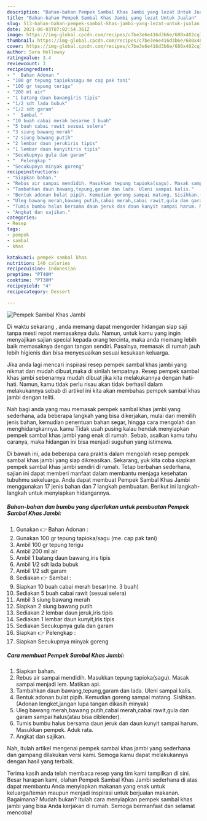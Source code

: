 ```yaml
---
description: "Bahan-bahan Pempek Sambal Khas Jambi yang lezat Untuk Jualan"
title: "Bahan-bahan Pempek Sambal Khas Jambi yang lezat Untuk Jualan"
slug: 513-bahan-bahan-pempek-sambal-khas-jambi-yang-lezat-untuk-jualan
date: 2021-06-03T07:02:54.361Z
image: https://img-global.cpcdn.com/recipes/c7be3e6e416d3b6e/680x482cq70/pempek-sambal-khas-jambi-foto-resep-utama.jpg
thumbnail: https://img-global.cpcdn.com/recipes/c7be3e6e416d3b6e/680x482cq70/pempek-sambal-khas-jambi-foto-resep-utama.jpg
cover: https://img-global.cpcdn.com/recipes/c7be3e6e416d3b6e/680x482cq70/pempek-sambal-khas-jambi-foto-resep-utama.jpg
author: Sara Holloway
ratingvalue: 3.4
reviewcount: 3
recipeingredient:
- "  Bahan Adonan "
- "100 gr tepung tapiokasagu me cap pak tani"
- "100 gr tepung terigu"
- "200 ml air"
- "1 batang daun bawangiris tipis"
- "1/2 sdt lada bubuk"
- "1/2 sdt garam"
- "  Sambal "
- "10 buah cabai merah besarme 3 buah"
- "5 buah cabai rawit sesuai selera"
- "3 siung bawang merah"
- "2 siung bawang putih"
- "2 lembar daun jerukiris tipis"
- "1 lembar daun kunyitiris tipis"
- "Secukupnya gula dan garam"
- "  Pelengkap "
- "Secukupnya minyak goreng"
recipeinstructions:
- "Siapkan bahan."
- "Rebus air sampai mendidih. Masukkan tepung tapioka(sagu). Masak sampai menjadi lem. Matikan api."
- "Tambahkan daun bawang,tepung,garam dan lada. Uleni sampai kalis."
- "Bentuk adonan bulat pipih. Kemudian goreng sampai matang. Sisihkan.(Adonan lengket,jangan lupa tangan dikasih minyak)"
- "Uleg bawang merah,bawang putih,cabai merah,cabai rawit,gula dan garam sampai halus(atau bisa diblender)."
- "Tumis bumbu halus bersama daun jeruk dan daun kunyit sampai harum. Masukkan pempek. Aduk rata."
- "Angkat dan sajikan."
categories:
- Resep
tags:
- pempek
- sambal
- khas

katakunci: pempek sambal khas 
nutrition: 140 calories
recipecuisine: Indonesian
preptime: "PT40M"
cooktime: "PT38M"
recipeyield: "4"
recipecategory: Dessert

---
```



![Pempek Sambal Khas Jambi](https://img-global.cpcdn.com/recipes/c7be3e6e416d3b6e/680x482cq70/pempek-sambal-khas-jambi-foto-resep-utama.jpg)

Di waktu  sekarang , anda memang dapat mengorder hidangan siap saji tanpa mesti repot memasaknya dulu. Namun, untuk kamu yang ingin menyajikan sajian special kepada orang tercinta, maka anda memang lebih baik memasaknya dengan tangan sendiri. Pasalnya, memasak di rumah jauh lebih higienis dan bisa menyesuaikan sesuai kesukaan keluarga.

Jika anda lagi mencari inspirasi resep pempek sambal khas jambi yang nikmat dan mudah dibuat,maka di sinilah tempatnya. Resep pempek sambal khas jambi  sebenarnya mudah dibuat jika kita melakukannya dengan hati-hati. Namun, kamu tidak perlu risau akan tidak berhasil dalam melakukannya 
sebab di artikel ini kita akan membahas pempek sambal khas jambi dengan teliti.  



Nah bagi anda yang mau memasak pempek sambal khas jambi yang sederhana, ada beberapa langkah yang bisa dikerjakan, mulai dari memilih jenis bahan, kemudian penentuan bahan segar, hingga cara mengolah dan menghidangkannya. kamu Tidak usah pusing kalau hendak menyiapkan pempek sambal khas jambi yang enak di rumah. Sebab, asalkan kamu  tahu caranya, maka hidangan ini bisa menjadi suguhan yang istimewa.

Di bawah ini, ada beberapa cara praktis  dalam mengolah resep pempek sambal khas jambi yang siap dikreasikan. Sekarang, yuk kita coba siapkan pempek sambal khas jambi sendiri di rumah. Tetap berbahan sederhana, sajian ini dapat memberi manfaat dalam membantu menjaga kesehatan tubuhmu sekeluarga. Anda dapat membuat Pempek Sambal Khas Jambi menggunakan 17 jenis bahan dan 7 langkah pembuatan. Berikut ini langkah-langkah untuk menyiapkan hidangannya.

<!--inarticleads1-->

##### Bahan-bahan dan bumbu yang diperlukan untuk pembuatan Pempek Sambal Khas Jambi:

1. Gunakan  👉 Bahan Adonan :
1. Gunakan 100 gr tepung tapioka/sagu (me. cap pak tani)
1. Ambil 100 gr tepung terigu
1. Ambil 200 ml air
1. Ambil 1 batang daun bawang,iris tipis
1. Ambil 1/2 sdt lada bubuk
1. Ambil 1/2 sdt garam
1. Sediakan  👉 Sambal :
1. Siapkan 10 buah cabai merah besar(me. 3 buah)
1. Sediakan 5 buah cabai rawit (sesuai selera)
1. Ambil 3 siung bawang merah
1. Siapkan 2 siung bawang putih
1. Sediakan 2 lembar daun jeruk,iris tipis
1. Sediakan 1 lembar daun kunyit,iris tipis
1. Sediakan Secukupnya gula dan garam
1. Siapkan  👉 Pelengkap :
1. Siapkan Secukupnya minyak goreng




<!--inarticleads2-->

##### Cara membuat Pempek Sambal Khas Jambi:

1. Siapkan bahan.
1. Rebus air sampai mendidih. Masukkan tepung tapioka(sagu). Masak sampai menjadi lem. Matikan api.
1. Tambahkan daun bawang,tepung,garam dan lada. Uleni sampai kalis.
1. Bentuk adonan bulat pipih. Kemudian goreng sampai matang. Sisihkan.(Adonan lengket,jangan lupa tangan dikasih minyak)
1. Uleg bawang merah,bawang putih,cabai merah,cabai rawit,gula dan garam sampai halus(atau bisa diblender).
1. Tumis bumbu halus bersama daun jeruk dan daun kunyit sampai harum. Masukkan pempek. Aduk rata.
1. Angkat dan sajikan.




Nah, itulah artikel mengenai  pempek sambal khas jambi  yang sederhana dan gampang dilakukan versi kami. Semoga kamu dapat melakukannya dengan hasil yang terbaik. 

Terima kasih anda telah membaca resep yang tim kami tampilkan di sini. Besar harapan kami, olahan  Pempek Sambal Khas Jambi sederhana di atas dapat membantu Anda menyiapkan makanan yang enak untuk keluarga/teman maupun menjadi inspirasi untuk berjualan makanan. Bagaimana? Mudah bukan? Itulah cara menyiapkan pempek sambal khas jambi yang bisa Anda kerjakan di rumah. Semoga bermanfaat dan selamat mencoba!

